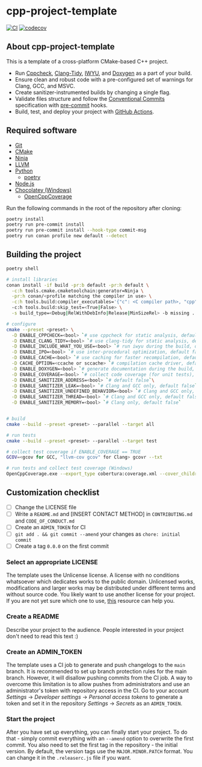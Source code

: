 # cpp-project-template

[![CI](https://github.com/b1ackviking/cpp-project-template/actions/workflows/ci.yml/badge.svg)](https://github.com/b1ackviking/cpp-project-template/actions/workflows/ci.yml)
[![codecov](https://codecov.io/gh/b1ackviking/cpp-project-template/branch/main/graph/badge.svg?token=FSWI6GZ1J9)](https://codecov.io/gh/b1ackviking/cpp-project-template)

## About cpp-project-template

This is a template of a cross-platform CMake-based C++ project.

- Run [Cppcheck](http://cppcheck.net/),
[Clang-Tidy](https://clang.llvm.org/extra/clang-tidy/),
[IWYU](https://include-what-you-use.org/),
and [Doxygen](https://www.doxygen.nl/index.html) as a part of your build.
- Ensure clean and robust code with a pre-configured set of warnings
for Clang, GCC, and MSVC.
- Create sanitizer-instrumented builds by changing a single flag.
- Validate files structure and follow
the [Conventional Commits](https://www.conventionalcommits.org/en/v1.0.0/)
specification with [pre-commit](https://pre-commit.com/) hooks.
- Build, test, and deploy your project with [GitHub Actions](https://github.com/features/actions).

## Required software

- [Git](https://git-scm.com/)
- [CMake](https://cmake.org/)
- [Ninja](https://ninja-build.org/)
- [LLVM](https://releases.llvm.org/)
- [Python](https://www.python.org/)
  - [poetry](https://python-poetry.org/)
- [Node.js](https://nodejs.dev/download/)
- [Chocolatey (Windows)](https://chocolatey.org/)
  - [OpenCppCoverage](https://community.chocolatey.org/packages/opencppcoverage)

Run the following commands in the root of the repository after cloning:

```bash
poetry install
poetry run pre-commit install
poetry run pre-commit install --hook-type commit-msg
poetry run conan profile new default --detect
```

## Building the project

```bash
poetry shell

# install libraries
conan install -if build -pr:b default -pr:h default \
  -c:h tools.cmake.cmaketoolchain:generator=Ninja \
  -pr:h conan/<profile matching the compiler in use> \
  -c:h tools.build:compiler_executables='{"c": <C compiler path>, "cpp": <C++ compiler path>}'
  -c:h tools.build:skip_test=<True|False> \
  -s build_type=<Debug|RelWithDebInfo|Release|MinSizeRel> -b missing .

# configure
cmake --preset <preset> \
  -D ENABLE_CPPCHECK=<bool> `# use cppcheck for static analysis, default false` \
  -D ENABLE_CLANG_TIDY=<bool> `# use clang-tidy for static analysis, default false` \
  -D ENABLE_INCLUDE_WHAT_YOU_USE=<bool> `# run iwyu during the build, default false` \
  -D ENABLE_IPO=<bool> `# use inter-procedural optimization, default false` \
  -D ENABLE_CACHE=<bool> `# use caching for faster recompilation, default false` \
  -D CACHE_OPTION=<ccache or sccache> `# compilation cache driver, default ccache` \
  -D ENABLE_DOXYGEN=<bool> `# generate documentation during the build, default false` \
  -D ENABLE_COVERAGE=<bool> `# collect code coverage (for unit tests), default false` \
  -D ENABLE_SANITIZER_ADDRESS=<bool> `# default false`\
  -D ENABLE_SANITIZER_LEAK=<bool> `# Clang and GCC only, default false` \
  -D ENABLE_SANITIZER_UNDEFINED_BEHAVIOR=<bool> `# Clang and GCC only, default false` \
  -D ENABLE_SANITIZER_THREAD=<bool> `# Clang and GCC only, default false` \
  -D ENABLE_SANITIZER_MEMORY=<bool> `# Clang only, default false`


# build
cmake --build --preset <preset> --parallel --target all

# run tests
cmake --build --preset <preset> --parallel --target test

# collect test coverage if ENABLE_COVERAGE == TRUE
GCOV=<gcov for GCC, "llvm-cov gcov" for Clang> gcovr --txt

# run tests and collect test coverage (Windows)
OpenCppCoverage.exe --export_type cobertura:coverage.xml --cover_children -- cmake --build --preset <preset> --parallel --target test
```

## Customization checklist

- [ ] Change the LICENSE file
- [ ] Write a `README.md` and [INSERT CONTACT METHOD] in `CONTRIBUTING.md` and `CODE_OF_CONDUCT.md`
- [ ] Create an `ADMIN_TOKEN` for CI
- [ ] `git add . && git commit --amend` your changes as `chore: initial commit`
- [ ] Create a tag `0.0.0` on the first commit

### Select an appropriate LICENSE

The template uses the Unlicense license.
A license with no conditions whatsoever which dedicates works to the public domain.
Unlicensed works, modifications and larger works may be distributed
under different terms and without source code.
You likely want to use another license for your project.
If you are not yet sure which one to use,
[this](https://choosealicense.com/) resource can help you.

### Create a README

Describe your project to the audience.
People interested in your project don't need to read this text :)

### Create an ADMIN_TOKEN

The template uses a CI job to generate and push changelogs to the `main` branch.
It is recommended to set up branch protection rules for the main branch.
However, it will disallow pushing commits from the CI job.
A way to overcome this limitation is to allow pushes from administrators
and use an administrator's token with repository access in the CI.
Go to your account *Settings* -> *Developer settings* -> *Personal access tokens*
to generate a token and set it in the repository *Settings* -> *Secrets* as an `ADMIN_TOKEN`.

### Start the project

After you have set up everything, you can finally start your project.
To do that - simply commit everything with an `--amend` option
to overwrite the first commit.
You also need to set the first tag in the repository - the initial version.
By default, the version tags use the `MAJOR.MINOR.PATCH` format.
You can change it in the `.releaserc.js` file if you want.
